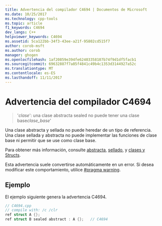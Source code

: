 ```yaml
---
title: Advertencia del compilador C4694 | Documentos de Microsoft
ms.date: 10/25/2017
ms.technology: cpp-tools
ms.topic: article
f1_keywords: C4694
dev_langs: C++
helpviewer_keywords: C4694
ms.assetid: 5ca122bb-34f3-43ee-a21f-95802cd515f7
author: corob-msft
ms.author: corob
manager: ghogen
ms.openlocfilehash: 1af20859e394fe62403358107b74f9d1df5facb1
ms.sourcegitcommit: 69632887f7a85f4841c49b4c1353d3144927a52c
ms.translationtype: MT
ms.contentlocale: es-ES
ms.lasthandoff: 11/11/2017
---
```

# <a name="compiler-warning-c4694"></a>Advertencia del compilador C4694

> '*clase*': una clase abstracta sealed no puede tener una clase base*clase_base*'

Una clase abstracta y sellada no puede heredar de un tipo de referencia. Una clase sellada y abstracta no puede implementar las funciones de clase base ni permitir que se use como clase base.

Para obtener más información, consulte [abstracta](../../windows/abstract-cpp-component-extensions.md), [sellado](../../windows/sealed-cpp-component-extensions.md), y [clases y Structs](../../windows/classes-and-structs-cpp-component-extensions.md).

Esta advertencia suele convertirse automáticamente en un error. Si desea modificar este comportamiento, utilice [#pragma warning](../../preprocessor/warning.md).

## <a name="example"></a>Ejemplo

El ejemplo siguiente genera la advertencia C4694.

```cpp
// C4694.cpp
// compile with: /c /clr
ref struct A {};
ref struct B sealed abstract : A {};   // C4694
```
